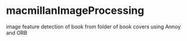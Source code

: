 # macmillanImageProcessing


image feature detection of book from folder of book covers using Annoy and ORB 
